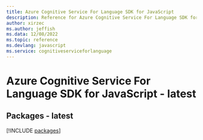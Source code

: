 ```yaml
---
title: Azure Cognitive Service For Language SDK for JavaScript
description: Reference for Azure Cognitive Service For Language SDK for JavaScript
author: xirzec
ms.author: jeffish
ms.data: 12/08/2022
ms.topic: reference
ms.devlang: javascript
ms.service: cognitiveserviceforlanguage
---
```

# Azure Cognitive Service For Language SDK for JavaScript - latest
## Packages - latest
[!INCLUDE [packages](cognitive-service-for-language-index.md)]